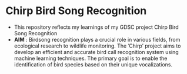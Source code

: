 # Chirp Bird Song Recognition
- This repository reflects my learnings  of my GDSC project Chirp Bird Song Recognition
- **AIM** : Birdsong recognition plays a crucial role in various fields, from ecological research to wildlife monitoring. The ’Chirp’ project aims to develop an efficient and accurate bird call recognition system using machine learning techniques. The primary goal is to enable the identification of bird species based on their unique vocalizations.
